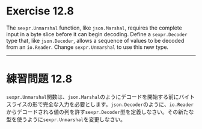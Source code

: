 # Exercise 12.8
The `sexpr.Unmarshal` function, like `json.Marshal`, requires the complete input in a byte slice before it can begin decoding. Define a `sexpr.Decoder` type that, like `json.Decoder`, allows a sequence of values to be decoded from an `io.Reader`. Change `sexpr.Unmarshal` to use this new type.

---
# 練習問題 12.8
`sexpr.Unmarshal`関数は、`json.Marshal`のようにデコードを開始する前にバイトスライスの形で完全な入力を必要とします。`json.Decoder`のように、`io.Reader`からデコードされる値の列を許す`sexpr.Decoder`型を定義しなさい。その新たな型を使うように`sexpr.Unmarshal`を変更しなさい。
